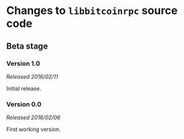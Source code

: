 # Changes to `libbitcoinrpc` source code

## Beta stage

### Version 1.0
*Released 2016/02/11*

Initial release.


### Version 0.0
*Released 2016/02/06*

First working version.
